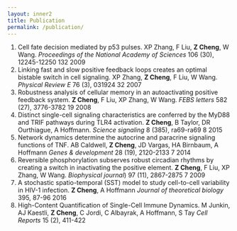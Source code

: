 ```yaml
---
layout: inner2
title: Publication
permalink: /publication/
---
```


1. Cell fate decision mediated by p53 pulses.
   XP Zhang, F Liu, **Z Cheng**, W Wang.
   *Proceedings of the National Academy of Sciences* 106 (30), 12245-12250	132	2009
2. Linking fast and slow positive feedback loops creates an optimal bistable switch in cell signaling.
   XP Zhang, **Z Cheng**, F Liu, W Wang.
   *Physical Review E* 76 (3), 031924	32	2007
3. Robustness analysis of cellular memory in an autoactivating positive feedback system.
   **Z Cheng**, F Liu, XP Zhang, W Wang.
   *FEBS letters* 582 (27), 3776-3782	19	2008
4.	Distinct single-cell signaling characteristics are conferred by the MyD88 and TRIF pathways during TLR4 activation.
    **Z Cheng**, B Taylor, DR Ourthiague, A Hoffmann.
    *Science signaling* 8 (385), ra69-ra69	8	2015
5.	Network dynamics determine the autocrine and paracrine signaling functions of TNF.
    AB Caldwell, **Z Cheng**, JD Vargas, HA Birnbaum, A Hoffmann
   *Genes & development* 28 (19), 2120-2133	7	2014
6. Reversible phosphorylation subserves robust circadian rhythms by creating a switch in inactivating the positive element.
   **Z Cheng**, F Liu, XP Zhang, W Wang.
   *Biophysical journal*) 97 (11), 2867-2875	7	2009
7.	A stochastic spatio-temporal (SST) model to study cell-to-cell variability in HIV-1 infection.
   **Z Cheng**, A Hoffmann
   *Journal of theoretical biology* 395, 87-96	 	2016
8.	High-Content Quantification of Single-Cell Immune Dynamics.
    M Junkin, AJ Kaestli, **Z Cheng**, C Jordi, C Albayrak, A Hoffmann, S Tay
    *Cell Reports* 15 (2), 411-422


